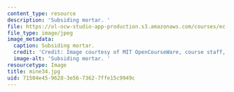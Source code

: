 ```yaml
---
content_type: resource
description: 'Subsiding mortar. '
file: https://ol-ocw-studio-app-production.s3.amazonaws.com/courses/ec-s06-design-for-demining-spring-2007/71504e4596283e5673627ffe15c9949c_mine34.jpg
file_type: image/jpeg
image_metadata:
  caption: Subsiding mortar.
  credit: 'Credit: Image courtesy of MIT OpenCourseWare, course staff, and students.'
  image-alt: 'Subsiding mortar. '
resourcetype: Image
title: mine34.jpg
uid: 71504e45-9628-3e56-7362-7ffe15c9949c
---
```

